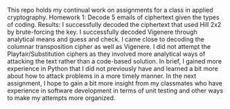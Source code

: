 This repo holds my continual work on assignments for a class in applied cryptography.
Homework 1: Decode 5 emails of ciphertext given the types of coding.
Results: 
I successfully decoded the ciphertext that used Hill 2x2 by brute-forcing the key.
I successfully decoded Vigenere through analytical means and guess and check.
I came close to decoding the columnar transposition cipher as well as Vigenere.
I did not attempt the Playfair/Substitution ciphers as they involved more analytical ways of attacking the text rather than a code-based solution.
In brief, I gained more experience in Python that I did not previously have and learned a bit more about how to attack problems in a more timely manner.
In the next assignment, I hope to gain a bit more insight from my classmates who have experience in software development in terms of unit testing and other ways to
make my attempts more organized.
